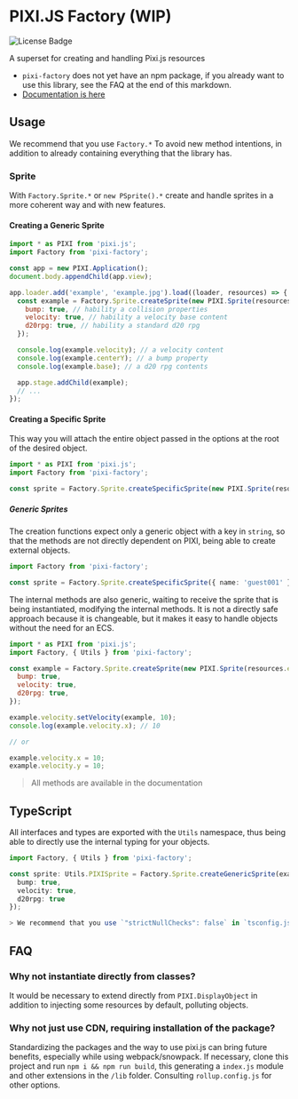 # PIXI.JS Factory (WIP)

![License Badge](https://img.shields.io/github/license/Novout/pixi-factory)

A superset for creating and handling Pixi.js resources

- `pixi-factory` does not yet have an npm package, if you already want to use this library, see the FAQ at the end of this markdown.
- [Documentation is here](https://pixi-factory.vercel.app/)

## Usage

We recommend that you use `Factory.*` To avoid new method intentions, in addition to already containing everything that the library has.

### Sprite

With `Factory.Sprite.*` or `new PSprite().*` create and handle sprites in a more coherent way and with new features.

#### Creating a Generic Sprite

```js
import * as PIXI from 'pixi.js';
import Factory from 'pixi-factory';

const app = new PIXI.Application();
document.body.appendChild(app.view);

app.loader.add('example', 'example.jpg').load((loader, resources) => {
  const example = Factory.Sprite.createSprite(new PIXI.Sprite(resources.example.texture), {
    bump: true, // hability a collision properties
    velocity: true, // hability a velocity base content
    d20rpg: true, // hability a standard d20 rpg
  });

  console.log(example.velocity); // a velocity content
  console.log(example.centerY); // a bump property
  console.log(example.base); // a d20 rpg contents

  app.stage.addChild(example);
  // ...
});
```

#### Creating a Specific Sprite

This way you will attach the entire object passed in the options at the root of the desired object.

```ts
import * as PIXI from 'pixi.js';
import Factory from 'pixi-factory';

const sprite = Factory.Sprite.createSpecificSprite(new PIXI.Sprite(resources.example.texture), { foo: 'bar' });
```

##### Generic Sprites

The creation functions expect only a generic object with a key in `string`, so that the methods are not directly dependent on PIXI, being able to create external objects.

```ts
import Factory from 'pixi-factory';

const sprite = Factory.Sprite.createSpecificSprite({ name: 'guest001' }, { foo: 'bar' });
```

The internal methods are also generic, waiting to receive the sprite that is being instantiated, modifying the internal methods. It is not a directly safe approach because it is changeable, but it makes it easy to handle objects without the need for an ECS.

```js
import * as PIXI from 'pixi.js';
import Factory, { Utils } from 'pixi-factory';

const example = Factory.Sprite.createSprite(new PIXI.Sprite(resources.example.texture), {
  bump: true,
  velocity: true,
  d20rpg: true,
});

example.velocity.setVelocity(example, 10);
console.log(example.velocity.x); // 10

// or

example.velocity.x = 10;
example.velocity.y = 10;
```

> All methods are available in the documentation

## TypeScript

All interfaces and types are exported with the `Utils` namespace, thus being able to directly use the internal typing for your objects.

```ts
import Factory, { Utils } from 'pixi-factory';

const sprite: Utils.PIXISprite = Factory.Sprite.createGenericSprite(example, {
  bump: true,
  velocity: true,
  d20rpg: true
});

> We recommend that you use `"strictNullChecks": false` in `tsconfig.json` if you are using `Typescript` in your project.
```

## FAQ

### Why not instantiate directly from classes?

It would be necessary to extend directly from `PIXI.DisplayObject` in addition to injecting some resources by default, polluting objects.

### Why not just use CDN, requiring installation of the package?

Standardizing the packages and the way to use pixi.js can bring future benefits, especially while using webpack/snowpack. If necessary, clone this project and run `npm i && npm run build`, this generating a `index.js` module and other extensions in the `/lib` folder. Consulting `rollup.config.js` for other options.
